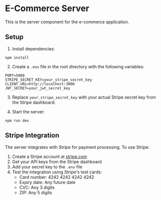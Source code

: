 # E-Commerce Server

This is the server component for the e-commerce application.

## Setup

1. Install dependencies:
```
npm install
```

2. Create a `.env` file in the root directory with the following variables:
```
PORT=5000
STRIPE_SECRET_KEY=your_stripe_secret_key
CLIENT_URL=http://localhost:3000
JWT_SECRET=your_jwt_secret_key
```

3. Replace `your_stripe_secret_key` with your actual Stripe secret key from the Stripe dashboard.

4. Start the server:
```
npm run dev
```

## Stripe Integration

The server integrates with Stripe for payment processing. To use Stripe:

1. Create a Stripe account at [stripe.com](https://stripe.com)
2. Get your API keys from the Stripe dashboard
3. Add your secret key to the `.env` file
4. Test the integration using Stripe's test cards:
   - Card number: 4242 4242 4242 4242
   - Expiry date: Any future date
   - CVC: Any 3 digits
   - ZIP: Any 5 digits 